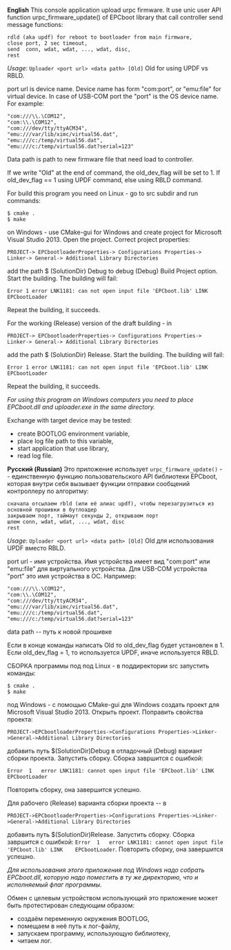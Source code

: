 ﻿**English**
This console application upload urpc firmware.
It use unic user API function urpc_firmware_update() of EPCboot library that call controller send message functions:

    rdld (aka updf) for reboot to bootloader from main firmware,
    close port, 2 sec timeout,
    send  conn, wdat, wdat, ..., wdat, disc,
    rest 

*Usage*: `Uploader <port url> <data path> [Old]`
Old for using UPDF vs RBLD.

port url is device name.
Device name has form "com:port", or "emu:file" for virtual device.
In case of USB-COM port the "port" is the OS device name.
For example:

    "com:///\\.\COM12",
    "com:\\.\COM12",
    "com:///dev/tty/ttyACM34",
    "emu:///var/lib/ximc/virtual56.dat",
    "emu:///c:/temp/virtual56.dat",
    "emu:///c:/temp/virtual56.dat?serial=123"

Data path is path to new firmware file that need load to controller.

If we write "Old" at the end of command, the old_dev_flag will be set to 1.
If old_dev_flag == 1 using UPDF command,
else                 using RBLD command.


For build this program you need 
on Linux - go to src subdir and run commands:

    $ cmake .
    $ make
    
on Windows - use CMake-gui for Windows and create project for Microsoft Visual Studio 2013.
Open the project.
Correct project properties:

`PROJECT-> EPCbootloaderProperties-> Configurations Properties-> Linker-> General-> Additional Library Directories`

add the path $ (SolutionDir) Debug to debug (Debug) Build Project option.
Start the building. The building will fail:

`Error 1 error LNK1181: can not open input file 'EPCboot.lib' LINK EPCbootLoader`

Repeat the building, it succeeds.

For the working (Release) version of the draft building - in

`PROJECT-> EPCbootloaderProperties-> Configurations Properties-> Linker-> General-> Additional Library Directories`

add the path $ (SolutionDir) Release.
Start the building. The building will fail:

`Error 1 error LNK1181: can not open input file 'EPCboot.lib' LINK EPCbootLoader`

Repeat the building, it succeeds.

*For using this program on Windows computers you need to place EPCboot.dll and uploader.exe in the same directory.*

Exchange with target device may be tested:
- create BOOTLOG environment variable,
- place log file path to this variable,
- start application that use library,
- read log file.

**Русский (Russian)**
Это приложение использует `urpc_firmware_update()` -- единственную функцию пользовательского API библиотеки EPCboot, 
которая внутри себя вызывает функции отправки сообщений контроллеру по алгоритму:

    сначала отсылаем rbld (или её алиас updf), чтобы перезагрузиться из основной прошивки в бутлоадер
    закрываем порт, таймаут секунды 2, открываем порт
    шлем conn, wdat, wdat, ..., wdat, disc
    rest

*Usage*: `Uploader <port url> <data path> [Old]`
Old для использования UPDF вместо RBLD.

port url - имя устройства.
Имя устройства имеет вид "com:port" или "emu:file" для виртуального устройства.
Для USB-COM устройства "port" это имя устройства в ОС.
Например:

    "com:///\\.\COM12",
    "com:\\.\COM12",
    "com:///dev/tty/ttyACM34",
    "emu:///var/lib/ximc/virtual56.dat",
    "emu:///c:/temp/virtual56.dat",
    "emu:///c:/temp/virtual56.dat?serial=123"

data path -- путь к новой прошивке
	
Если в конце команды написать Old то old_dev_flag будет установлен в 1.
Если old_dev_flag = 1, то используется UPDF,
иначе                     используется RBLD.


СБОРКА программы под
под Linux - в поддиректории src запустить команды:

    $ cmake .
    $ make
    
под Windows - с помощью CMake-gui для Windows создать проект для Microsoft Visual Studio 2013. 
Открыть проект.
Поправить свойства проекта:

`PROJECT->EPCbootloaderProperties->Configurations Properties->Linker->General->Additional Library Directories` 

добавить путь $(SolutionDir)Debug в отладочный (Debug) вариант сборки проекта. 
Запустить сборку. Сборка завршится с ошибкой:

`Error	1	error LNK1181: cannot open input file 'EPCboot.lib'	LINK	EPCbootLoader`

Повторить сборку, она завершится успешно.

Для рабочего (Release) варианта сборки проекта -- в 

`PROJECT->EPCbootloaderProperties->Configurations Properties->Linker->General->Additional Library Directories`

добавить путь $(SolutionDir)Release.
Запустить сборку. Сборка завршится с ошибкой:
`Error	1	error LNK1181: cannot open input file 'EPCboot.lib'	LINK	EPCbootLoader`.
Повторить сборку, она завершится успешно.

*Для использования этого приложения под Windows надо собрать EPCboot.dll, которую надо поместить в ту же директорию, что и исполняемый флаг программы.*

Обмен с целевым устройством использующий это приложение может быть протестирован следующим образом:
- создаём переменную окружения BOOTLOG,
- помещаем в неё путь к лог-файлу,
- запускаем программу, использующую библиотеку,
- читаем лог.


